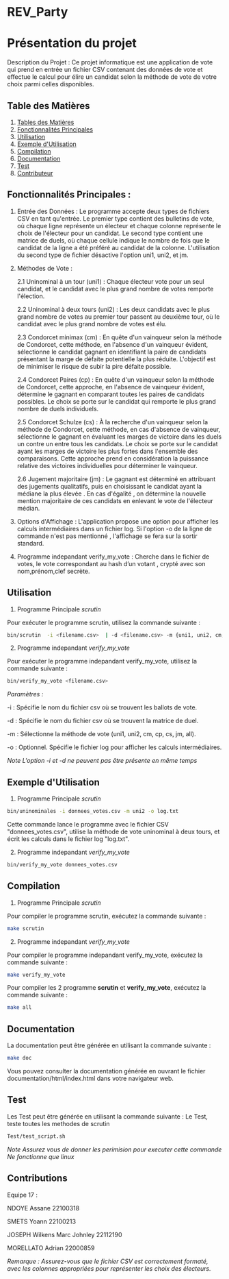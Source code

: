 # REV_Party


# Présentation du projet

Description du Projet :
Ce projet informatique est une application de vote qui prend en entrée un fichier CSV contenant des données de vote et effectue le calcul pour élire un candidat selon la méthode de vote de votre choix parmi celles disponibles.


## Table des Matières

1. [Tables des Matières](#table-des-matières)
2. [Fonctionnalités Principales](#fonctionnalités-principales)
3. [Utilisation](#utilisation)
4. [Exemple d'Utilisation](#exemple-dutilisation)
5. [Compilation](#compilation)
6. [Documentation](#documentation)
7. [Test](#test)
8. [Contributeur](#contributions)


## Fonctionnalités Principales :

1. Entrée des Données :
Le programme accepte deux types de fichiers CSV en tant qu'entrée. Le premier type contient des bulletins de vote, où chaque ligne représente un électeur et chaque colonne représente le choix de l'électeur pour un candidat. Le second type contient une matrice de duels, où chaque cellule indique le nombre de fois que le candidat de la ligne a été préféré au candidat de la colonne. L'utilisation du second type de fichier désactive l'option uni1, uni2, et jm.


2. Méthodes de Vote :
   
   2.1 Uninominal à un tour (uni1) : Chaque électeur vote pour un seul candidat, et le candidat avec le plus grand nombre de votes remporte l'élection.

   2.2 Uninominal à deux tours (uni2) : Les deux candidats avec le plus grand nombre de votes au premier tour passent au deuxième tour, où le candidat avec le plus grand nombre de votes est élu.

   2.3 Condorcet minimax (cm) : En quête d'un vainqueur selon la méthode de Condorcet, cette méthode, en l'absence d'un vainqueur évident, sélectionne le candidat gagnant en identifiant la paire de candidats présentant la marge de défaite potentielle la plus réduite. L'objectif est de minimiser le risque de subir la pire défaite possible.

   2.4 Condorcet Paires (cp) : En quête d'un vainqueur selon la méthode de Condorcet, cette approche, en l'absence de vainqueur évident, détermine le gagnant en comparant toutes les paires de candidats possibles. Le choix se porte sur le candidat qui remporte le plus grand nombre de duels individuels.

   2.5 Condorcet Schulze (cs) : À la recherche d'un vainqueur selon la méthode de Condorcet, cette méthode, en cas d'absence de vainqueur, sélectionne le gagnant en évaluant les marges de victoire dans les duels un contre un entre tous les candidats. Le choix se porte sur le candidat ayant les marges de victoire les plus fortes dans l'ensemble des comparaisons. Cette approche prend en considération la puissance relative des victoires individuelles pour déterminer le vainqueur.

   2.6 Jugement majoritaire (jm) : Le gagnant est déterminé en attribuant des jugements qualitatifs, puis en choisissant le candidat ayant la médiane la plus élevée . En cas d'égalité , on détermine la nouvelle mention majoritaire de ces candidats en enlevant le vote de l'électeur médian.

3. Options d'Affichage : 
L'application propose une option pour afficher les calculs intermédiaires dans un fichier log. Si l'option -o de la ligne de commande n'est pas mentionné , l'affichage se fera sur la sortir standard.

4. Programme indepandant verify_my_vote :
Cherche dans le fichier de votes, le vote correspondant au hash d’un votant , crypté avec son nom,prénom,clef secrète.
     

## Utilisation


1. Programme Principale *scrutin*

Pour exécuter le programme scrutin, utilisez la commande suivante :

```bash
bin/scrutin  -i <filename.csv>  | -d <filename.csv> -m {uni1, uni2, cm, cp, cs, jm, all} [-o <log_file>]
```

2. Programme indepandant *verify_my_vote*
   
Pour exécuter le programme indepandant verify_my_vote, utilisez la commande suivante :

```bash
bin/verify_my_vote <filename.csv> 
```




*Paramètres :*

-i : Spécifie le nom du fichier csv où se trouvent les ballots de vote.

-d : Spécifie le nom du fichier csv où se trouvent la matrice de duel.

-m : Sélectionne la méthode de vote (uni1, uni2, cm, cp, cs, jm, all).

-o : Optionnel. Spécifie le fichier log pour afficher les calculs intermédiaires.

*Note L'option -i et -d ne peuvent pas être présente en même temps*



## Exemple d'Utilisation 



1. Programme Principale *scrutin*

```bash
bin/uninominales -i donnees_votes.csv -m uni2 -o log.txt
```

Cette commande lance le programme avec le fichier CSV "donnees_votes.csv", utilise la méthode de vote uninominal à deux tours, et écrit les calculs dans le fichier log "log.txt".

2. Programme indepandant *verify_my_vote*
```bash
bin/verify_my_vote donnees_votes.csv
```


## Compilation

1. Programme Principale *scrutin*
   
Pour compiler le programme scrutin, exécutez la commande suivante :

```bash
make scrutin
```
2. Programme indepandant *verify_my_vote*
   
Pour compiler le programme indepandant verify_my_vote, exécutez la commande suivante :

```bash
make verify_my_vote
```

Pour compiler les 2 programme **scrutin** et **verify_my_vote**, exécutez la commande suivante :
```bash
make all
```


## Documentation

La documentation peut être générée en utilisant la commande suivante :

```bash
make doc
```

Vous pouvez consulter la documentation générée en ouvrant le fichier documentation/html/index.html dans votre navigateur web.


## Test
Les Test peut être générée en utilisant la commande suivante :
Le Test, teste toutes les methodes de scrutin

```bash
Test/test_script.sh
```
*Note*
*Assurez vous de donner les perimision pour executer cette commande*
*Ne fonctionne que linux*
## Contributions

Equipe 17 :

NDOYE Assane 22100318

SMETS Yoann  22100213 

JOSEPH Wilkens Marc Johnley 22112190  

MORELLATO Adrian 22000859

*Remarque :*
*Assurez-vous que le fichier CSV est correctement formaté, avec les colonnes appropriées pour représenter les choix des électeurs.*
